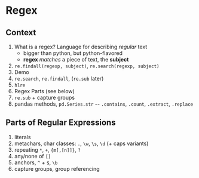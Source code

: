 # Regex

## Context

1. What is a regex? Language for describing *regular* text
    - bigger than python, but python-flavored
    - **regex** *matches* a piece of text, the **subject**
1. `re.findall(regexp, subject)`, `re.search(regexp, subject)`
1. Demo
1. `re.search`, `re.findall`, (`re.sub` later)
1. `hlre`
1. Regex Parts (see below)
1. `re.sub` + capture groups
1. pandas methods, `pd.Series.str` -- `.contains`, `.count`, `.extract`, `.replace`

## Parts of Regular Expressions

1. literals
1. metachars, char classes: `.`, `\w`, `\s`, `\d` (+ caps variants)
1. repeating `*`, `+`, `{m[,[n]]}`, `?`
1. any/none of `[]`
1. anchors, `^` + `$`, `\b`
1. capture groups, group referencing
